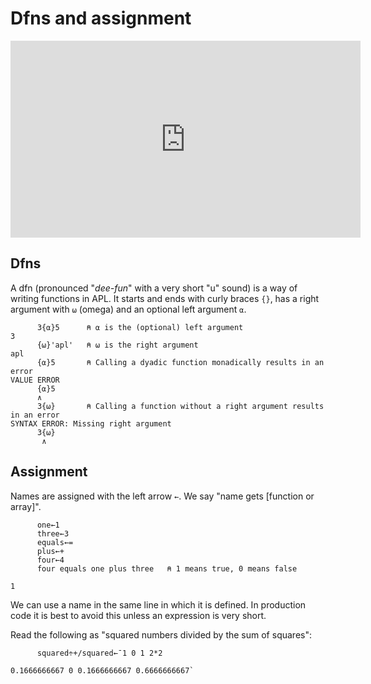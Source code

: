# Dfns and assignment

<div align="center">
<iframe width="560" height="315" src="https://www.youtube.com/embed/A8xNTh8_F9g" frameborder="0" allow="accelerometer; autoplay; encrypted-media; gyroscope; picture-in-picture" allowfullscreen></iframe>
</div>

## Dfns
A dfn (pronounced "*dee-fun*" with a very short "u" sound) is a way of writing functions in APL. It starts and ends with curly braces `{}`, has a right argument with `⍵` (omega) and an optional left argument `⍺`.

```APL
      3{⍺}5      ⍝ ⍺ is the (optional) left argument
3
      {⍵}'apl'   ⍝ ⍵ is the right argument
apl
      {⍺}5       ⍝ Calling a dyadic function monadically results in an error
VALUE ERROR
      {⍺}5
      ∧
      3{⍵}       ⍝ Calling a function without a right argument results in an error
SYNTAX ERROR: Missing right argument
      3{⍵}
       ∧
```

## Assignment
Names are assigned with the left arrow `←`. We say "name gets [function or array]".

```APL
      one←1
      three←3
      equals←=
      plus←+
      four←4
      four equals one plus three   ⍝ 1 means true, 0 means false
```
```
1
```

We can use a name in the same line in which it is defined. In production code it is best to avoid this unless an expression is very short.

Read the following as "squared numbers divided by the sum of squares":
```APL
      squared÷+/squared←¯1 0 1 2*2
```
```
0.1666666667 0 0.1666666667 0.6666666667`
```
